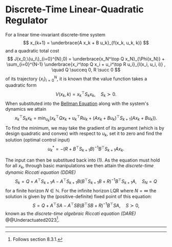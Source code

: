 # Discrete-Time Linear-Quadratic Regulator

For a linear time-invariant discrete-time system
$$
x_{k+1} = \underbrace{A x_k + B u_k}_{f(x_k, u_k, k)}
$$
and a quadratic total cost
$$
J(x_0,\{u_i\}_{i=0}^{N},0) = \underbrace{x_N^\top Q x_N}_{\Phi(x_N)} + \sum_{i=0}^{N-1} \underbrace{x_i^\top Q x_i + u_i^\top R u_i}_{l(x_i, u_i, i)}
, \quad Q \succeq 0, R \succ 0
$$
of its trajectory $\{x_i\}_{i=0}^N$, it is known that the value function takes a quadratic form
$$
V(x_k,k) = x_k^\top S_k x_k, \quad S_k \succ 0.
$$
When substituted into the [Bellman Equation](BellmanEqn.md) along with the system's dynamics we attain
$$
x_k^\top S_k x_k = \min_{u_k} \left(x_k^\top Q x_k + u_k^\top R u_k + (A x_k + B u_k)^\top S_{k+1} (A x_k + B u_k)\right) \tag{1}.
$$
To find the minimum, we may take the gradient of its argument (which is by design quadratic and convex) with respect to $u_k$, set it to zero and find the solution (optimal control input)
$$
u_k^* = - \left(R + B^\top S_{k+1} B\right)^{-1} B^\top S_{k+1} A x_k .
$$

The input can then be substitued back into (1). As the equation must hold for all $x_k$, through basic manipulations we then attain the *discrete-time dynamic Riccati equation (DDRE)*
$$
S_k = Q + A^\top S_{k+1} A - A^\top S_{k+1} B \left(B^\top S_{k+1} B + R\right)^{-1} B^\top S_{k+1} A, \quad S_N = Q
$$
for a finite horizon $N \in \mathbb{N}$. For the infinite horizon LQR where $N = \infty$ the solution is given by the (positive-definite) fixed point of this equation:
$$
S = Q + A^\top S A - A^\top S B \left(B^\top S B + R\right)^{-1} B^\top S A, \quad S \succ 0,
$$
known as the *discrete-time algebraic Riccati equation (DARE)* @@Underactuated2023[^1].

---

[^1]: Follows section 8.3.1.
